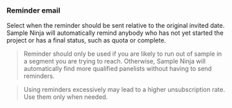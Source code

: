 ### Reminder email

Select when the reminder should be sent relative to the original invited date. Sample Ninja will automatically remind anybody who has not yet started the project or has a final status, such as quota or complete.

> Reminder should only be used if you are likely to run out of sample in a segment you are trying to reach. Otherwise, Sample Ninja will automatically find more qualified panelists without having to send reminders.

> Using reminders excessively may lead to a higher unsubscription rate. Use them only when needed.
